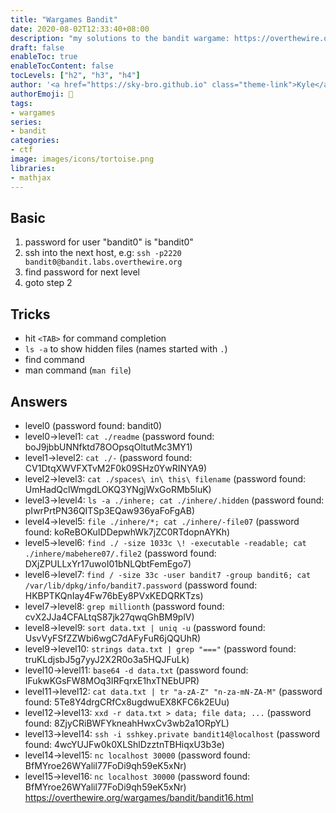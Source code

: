 ```yaml
---
title: "Wargames Bandit"
date: 2020-08-02T12:33:40+08:00
description: "my solutions to the bandit wargame: https://overthewire.org/wargames/bandit/"
draft: false
enableToc: true
enableTocContent: false
tocLevels: ["h2", "h3", "h4"]
author: '<a href="https://sky-bro.github.io" class="theme-link">Kyle</a>'
authorEmoji: 🦂
tags:
- wargames
series:
- bandit
categories:
- ctf
image: images/icons/tortoise.png
libraries:
- mathjax
---
```

## Basic

1. password for user "bandit0" is "bandit0"
2. ssh into the next host, e.g: `ssh -p2220 bandit0@bandit.labs.overthewire.org`
3. find password for next level
4. goto step 2

## Tricks

* hit `<TAB>` for command completion
* `ls -a` to show hidden files (names started with `.`)
* find command
* man command (`man file`)

## Answers

* level0 (password found: bandit0)
* level0->level1: `cat ./readme` (password found: boJ9jbbUNNfktd78OOpsqOltutMc3MY1)
* level1->level2: `cat ./-` (password found: CV1DtqXWVFXTvM2F0k09SHz0YwRINYA9)
* level2->level3: `cat ./spaces\ in\ this\ filename` (password found: UmHadQclWmgdLOKQ3YNgjWxGoRMb5luK)
* level3->level4: `ls -a ./inhere; cat ./inhere/.hidden` (password found: pIwrPrtPN36QITSp3EQaw936yaFoFgAB)
* level4->level5: `file ./inhere/*; cat ./inhere/-file07` (password found: koReBOKuIDDepwhWk7jZC0RTdopnAYKh)
* level5->level6: `find ./ -size 1033c \! -executable -readable; cat ./inhere/mabehere07/.file2` (password found: DXjZPULLxYr17uwoI01bNLQbtFemEgo7)
* level6->level7: `find / -size 33c -user bandit7 -group bandit6; cat /var/lib/dpkg/info/bandit7.password` (password found: HKBPTKQnIay4Fw76bEy8PVxKEDQRKTzs)
* level7->level8: `grep millionth` (password found: cvX2JJa4CFALtqS87jk27qwqGhBM9plV)
* level8->level9: `sort data.txt | uniq -u` (password found: UsvVyFSfZZWbi6wgC7dAFyFuR6jQQUhR)
* level9->level10: `strings data.txt | grep "==="` (password found: truKLdjsbJ5g7yyJ2X2R0o3a5HQJFuLk)
* level10->level11: `base64 -d data.txt` (password found: IFukwKGsFW8MOq3IRFqrxE1hxTNEbUPR)
* level11->level12: `cat data.txt | tr "a-zA-Z" "n-za-mN-ZA-M"` (password found: 5Te8Y4drgCRfCx8ugdwuEX8KFC6k2EUu)
* level12->level13: `xxd -r data.txt > data; file data; ...` (password found: 8ZjyCRiBWFYkneahHwxCv3wb2a1ORpYL)
* level13->level14: `ssh -i sshkey.private bandit14@localhost` (password found: 4wcYUJFw0k0XLShlDzztnTBHiqxU3b3e)
* level14->level15: `nc localhost 30000` (password found: BfMYroe26WYalil77FoDi9qh59eK5xNr)
* level15->level16: `nc localhost 30000` (password found: BfMYroe26WYalil77FoDi9qh59eK5xNr) https://overthewire.org/wargames/bandit/bandit16.html
